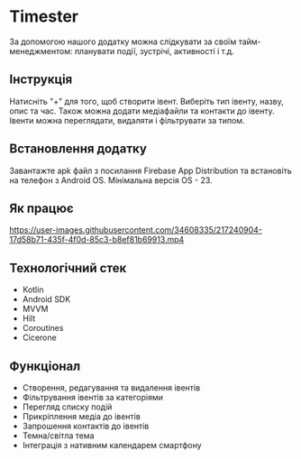 # Timester

За допомогою нашого додатку можна слідкувати за своїм тайм-менеджментом: планувати події, зустрічі,
активності і т.д.

## Інструкція

Натисніть "+" для того, щоб створити івент. Виберіть тип івенту, назву, опис та час. Також можна
додати медіафайли та контакти до івенту. Івенти можна переглядати, видаляти і фільтрувати за типом.

## Встановлення додатку

Завантажте apk файл з посилання Firebase App Distribution та встановіть на телефон з Android OS.
Мінімальна версія OS - 23.

## Як працює

https://user-images.githubusercontent.com/34608335/217240904-17d58b71-435f-4f0d-85c3-b8ef81b69913.mp4

## Технологічний стек

* Kotlin
* Android SDK
* MVVM
* Hilt
* Coroutines
* Cicerone

## Функціонал

* Створення, редагування та видалення івентів
* Фільтрування івентів за категоріями
* Перегляд списку подій
* Прикріплення медіа до івентів
* Запрошення контактів до івентів
* Темна/світла тема
* Інтеграція з нативним календарем смартфону
